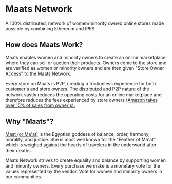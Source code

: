  Maats Network
 ======
 A 100% distributed, network of women/minority owned online stores made possible by combining Ethereum and IPFS.
 
 How does Maats Work?
 ------
Maats enables women and minority owners to create an online marketplace where they can sell or auction their products. Owners come to the store and are verified as women or minority owners and are then given "Store Owner Access" to the Maats Network.
 
Every store on Maats is P2P, creating a frictionless experience for both customer's and store owners. The distributed and P2P nature of the network vastly reduces the operating costs for an online marketplace and therefore reduces the fees experienced by store owners [(Amazon takes over 15% of sales from owner's).](https://sellerengine.com/how-much-does-it-cost-to-sell-on-amazon/)
 
 
 Why "Maats"?
 ------
[Maat (or Ma'at)](https://en.wikipedia.org/wiki/Maat) is the Egyptian goddess of balance, order, harmony, morality, and justice. She is most well known for the "Feather of Ma'at" which is weighed against the hearts of travelers in the underworld after their deaths. 
 
Maats Network strives to create equality and balance by supporting women and minority owners. Every purchase we make is a monetary vote for the values represented by the vendor. Vote for women and minority owners in our communities.   
